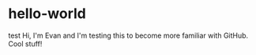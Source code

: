 # hello-world
test
Hi, I'm Evan and I'm testing this to become more familiar with GitHub. Cool stuff!
